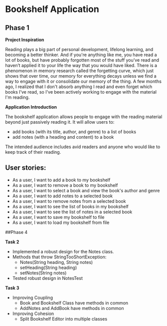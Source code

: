 # Bookshelf Application

## Phase 1

**Project Inspiration**

Reading plays a big part of personal development, lifelong learning, and becoming a better thinker. 
And if you're anything like me, you have read a lot of books, but have probably forgotten most of the stuff you’ve read 
and haven’t applied it to your life the way that you would have liked. There is a phenomenon in memory research called 
the forgetting curve, which just shows that over time, our memory for everything decays unless we find a way to engage 
with it or consolidate our memory of the thing. A few months ago, I realized that I don't absorb anything I read and 
even forget which books I’ve read, so I've been actively working to engage with the material I'm reading.

**Application Introduction**

The bookshelf application allows people to engage with the reading material beyond just passively reading it. It will
allow users to:
- add books (with its title, author, and genre) to a list of books
- add notes (with a heading and content) to a book

The intended audience includes avid readers and anyone who would like to keep track of their reading.

## User stories:
- As a user, I want to add a book to my bookshelf
- As a user, I want to remove a book to my bookshelf
- As a user, I want to select a book and view the book's author and genre
- As a user, I want to add notes to a selected book
- As a user, I want to remove notes from a selected book
- As a user, I want to see the list of books in my bookshelf
- As a user, I want to see the list of notes in a selected book
- As a user, I want to save my bookshelf to file
- As a user, I want to load my bookshelf from file

##Phase 4

**Task 2**
- Implemented a robust design for the Notes class. 
- Methods that throw StringTooShortException:
    - Notes(String heading, String notes)
	- setHeading(String heading)
	- setNotes(String notes)
- Tested robust design in NotesTest

**Task 3**
- Improving Coupling 
    - Book and Bookshelf Class have methods in common
    - AddNotes and AddBook have methods in common
- Improving Cohesion
    - Split Bookshelf Editor into multiple classes
